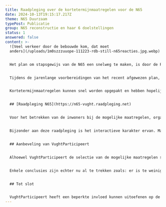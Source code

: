 ```yaml
---
title: Raadpleging over de kortetermijnmaatregelen voor de N65
date: 2024-10-13T19:15:17.217Z
theme: N65 Duurzaam
typePost: Publicatie
group: N65 reconstructie en haar 6 doelstellingen
status: 1
answered: false
content: >-
  ![Veel verkeer door de bebouwde kom, dat moet
  anders](/uploads/1m0szzzuuope-111223-rdb-still-n65reacties.jpg.webp)


  Het plan om stapsgewijs van de N65 een snelweg te maken, is door de Raad van State afgewezen. Het voorbereiden van een nieuw plan zal nog vele jaren duren en zeker te maken krijgen met de veranderingen in ons denken over mobiliteit en leefbaarheid.


  Tijdens de jarenlange voorbereidingen van het recent afgewezen plan, zijn diverse aanpassingen uitgesteld, waardoor er een achterstand is wat betreft onderhoud en modernisering van de N65. Om die achterstand weg te werken en tegelijk de ergste problemen van de huidige N65 op te lossen, hebben Provincie, Rijkswaterstaat en gemeente Vught besloten een project te starten voor het uitvoeren van kortetermijnmaatregelen.


  Kortetermijnmaatregelen kunnen snel worden opgepakt en hebben hopelijk een positief effect op de leefbaarheid in de gemeente Vught. De in de raadpleging voorgestelde maatregelen hebben vooral effect op de woonkernen Vught en Helvoirt.


  ## [Raadpleging N65](https://n65-vught.raadpleging.net)


  Voor het betrekken van de inwoners bij de mogelijke maatregelen, organiseert de afdeling Rijksinfra van de gemeente Vught een raadpleging. Hierbij worden verschillende maatregelen aan de deelnemers voorgelegd, waarover een mening kan worden gegeven. 


  Bijzonder aan deze raadpleging is het interactieve karakter ervan. Maatregelen hebben een prijskaartje en een invloed op het milieu en leefbaarheid. De raadpleging geeft bij keuzes direct een indicatie van de kosten en de bijdrage aan milieu en leefbaarheid, waardoor de deelnemer niet alleen keuzes kan maken maar ook kan optimaliseren op kosten en het effect.


  ## Aanbeveling van VughtParticipeert


  Alhoewel VughtParticipeert de selectie van de mogelijke maatregelen slechts ten dele ondersteunt, de interactieve beoordeling van het effect niet kan controleren en de wijze waarop conclusies zullen worden getrokken ons op dit moment niet bekend zijn, bevelen wij deelname aan deze raadpleging aan. Deelnemen kan via deze [link](https://n65-vught.raadpleging.net).


  Enkele conclusies zijn echter nu al te trekken zoals: er is te weinig budget en er zijn tegengestelde belangen. Sommige maatregelen zijn zo fundamenteel dat deze niet onderdeel zouden mogen zijn van een pakket korte termijn maatregelen. Deze conclusies moeten leiden tot een fundamentele discussie over aanvullende maatregelen, noodzakelijk op basis van bestaande normen voor luchtkwaliteit, verkeersveiligheid en verkeerslawaai.


  ## Tot slot


  VughtParticipeert heeft een beperkte invloed kunnen uitoefenen op de werkwijze en inhoud van de raadpleging. Wij zullen betrokken en kritisch blijven op het verdere verloop van deze raadpleging. Ook zullen wij, namens alle inwoners van de gemeente Vught, de vinger aan de pols houden waar het gaat om participatie, transparantie en zuivere besluitvorming.
---
```

